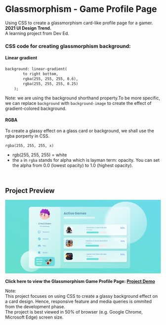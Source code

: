 # Glassmorphism - Game Profile Page 
Using CSS to create a glassmorphism card-like profile page for a gamer.  
**2021 UI Design Trend.**  
A learning project from Dev Ed. 

### CSS code for creating glassmorphism background:

#### Linear gradient
```
background: linear-gradient(
        to right bottom, 
        rgba(255, 255, 255, 0.6), 
        rgba(255, 255, 255, 0.25)
    );
```
Note: we are using the background shorthand property.To be more specific, we can replace ```background``` with ```background-image``` to create the effect of gradient-colored background.

#### RGBA 
To create a glassy effect on a glass card or background, we shall use the rgba porperty in CSS. 

```
rgba(255, 255, 255, x)
```
- rgb(255, 255, 255) = white  
- the ```a``` in ```rgba``` stands for alpha which is layman term: opacity. You can set the alpha from 0.0 (lowest opacity) to 1.0 (highest opacity). 

<br>

## Project Preview

![project_preview](https://github.com/lihuicham/game-profile-glassmorphism/blob/main/assets/images/project_preview.PNG)

**Click here to view the Glassmorphism Game Profile Page: 
[Project Demo](https://lihuicham.github.io/game-profile-glassmorphism/)**

Note:  
This project focuses on using CSS to create a glassy background effect on a card design. Hence, responsive feature and media queries is ommited from the development phase.   
The project is best viewed in 50% of browser (e.g. Google Chrome, Microsoft Edge) screen size. 



